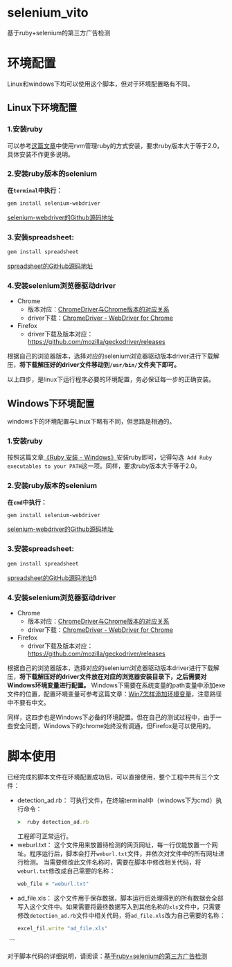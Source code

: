 # selenium_vito
基于ruby+selenium的第三方广告检测

# 环境配置
Linux和windows下均可以使用这个脚本，但对于环境配置略有不同。
## Linux下环境配置

### 1.安装ruby
可以参考[这篇文章](https://blog.zengrong.net/post/1933.html)中使用rvm管理ruby的方式安装，要求ruby版本大于等于2.0，具体安装不作更多说明。

### 2.安装ruby版本的selenium
**在`terminal`中执行：**
``` ruby
gem install selenium-webdriver  
```
[selenium-webdriver的Github源码地址](https://github.com/SeleniumHQ/selenium/tree/master/rb)

### 3.安装spreadsheet:
```ruby
gem install spreadsheet
```
[spreadsheet的GitHub源码地址](https://github.com/zdavatz/spreadsheet)

### 4.安装selenium浏览器驱动driver
- Chrome
  - 版本对应：[ChromeDriver与Chrome版本的对应关系](http://blog.csdn.net/goblinintree/article/details/47335563)
  - driver下载：[ChromeDriver - WebDriver for Chrome](https://sites.google.com/a/chromium.org/chromedriver/downloads)
- Firefox
  - driver下载及版本对应：https://github.com/mozilla/geckodriver/releases

根据自己的浏览器版本，选择对应的selenium浏览器驱动版本driver进行下载解压，**将下载解压好的driver文件移动到`/usr/bin/`文件夹下即可。**

以上四步，是linux下运行程序必要的环境配置，务必保证每一步的正确安装。

## Windows下环境配置
windows下的环境配置与Linux下略有不同，但思路是相通的。

### 1.安装ruby
按照这篇文章[《Ruby 安装 - Windows》](http://www.runoob.com/ruby/ruby-installation-windows.html)安装ruby即可，记得勾选` Add Ruby executables to your PATH`这一项。同样，要求ruby版本大于等于2.0。

### 2.安装ruby版本的selenium
**在`cmd`中执行：**
``` ruby
gem install selenium-webdriver  
```
[selenium-webdriver的Github源码地址](https://github.com/SeleniumHQ/selenium/tree/master/rb)

### 3.安装spreadsheet:
```ruby
gem install spreadsheet
```
[spreadsheet的GitHub源码地址](https://github.com/zdavatz/spreadsheet)ß

### 4.安装selenium浏览器驱动driver
- Chrome
  - 版本对应：[ChromeDriver与Chrome版本的对应关系](http://blog.csdn.net/goblinintree/article/details/47335563)
  - driver下载：[ChromeDriver - WebDriver for Chrome](https://sites.google.com/a/chromium.org/chromedriver/downloads)
- Firefox
  - driver下载及版本对应：https://github.com/mozilla/geckodriver/releases

根据自己的浏览器版本，选择对应的selenium浏览器驱动版本driver进行下载解压，**将下载解压好的driver文件放在对应的浏览器安装目录下，之后需要对Windows环境变量进行配置。**
Windows下需要在系统变量的path变量中添加exe文件的位置，配置环境变量可参考这篇文章：[Win7怎样添加环境变量](https://jingyan.baidu.com/article/d5a880eb6aca7213f047cc6c.html)，注意路径中不要有中文。

同样，这四步也是Windows下必备的环境配置。但在自己的测试过程中，由于一些安全问题，Windows下的chrome始终没有调通，但Firefox是可以使用的。

# 脚本使用
已经完成的脚本文件在环境配置成功后，可以直接使用，整个工程中共有三个文件：
- detection_ad.rb：
  可执行文件，在终端terminal中（windows下为cmd）执行命令：
  ```ruby
  >  ruby detection_ad.rb
  ```
  工程即可正常运行。
- weburl.txt：
  这个文件用来放置待检测的网页网址，每一行仅能放置一个网址。程序运行后，脚本会打开`weburl.txt`文件，并依次对文件中的所有网址进行检测。
  当需要修改此文件名称时，需要在脚本中修改相关代码，将`weburl.txt`修改成自己需要的名称：
  ```ruby
  web_file = "weburl.txt"
  ```
- ad_file.xls：
  这个文件用于保存数据，脚本运行后处理得到的所有数据会全部写入这个文件中。如果需要将最终数据写入到其他名称的`xls`文件中，只需要修改`detection_ad.rb`文件中相关代码，将`ad_file.xls`改为自己需要的名称：
  ```ruby
  excel_fil.write "ad_file.xls"
  ```

对于脚本代码的详细说明，请阅读：[基于ruby+selenium的第三方广告检测](http://www.jianshu.com/p/9540e7566192)
